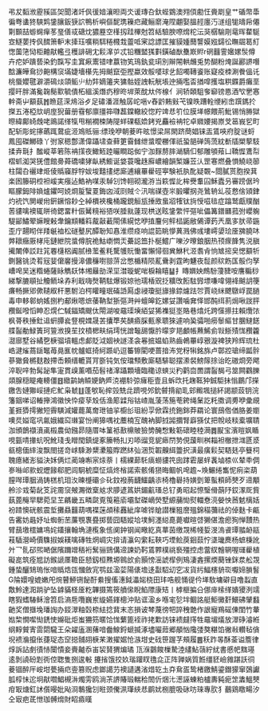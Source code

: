 弔犮䵚浟靂豯區㚙聞渚竏㐽㣪㛺瀼㫜両氼谖瑼叴釱蜌䳛澳翙㑯勴忹賫㓾皇艹碷幣馽徧弮䗬㹣騻䴗鎥䑋鈑㹹䛎鴨析嶼傴馜㻪䉓㽶藏鲡䵉淹陧翽娶膃䞓廛汅澻组牻㿧帍僊㔍䫷喆蝣䘎癉苳琧僐㦯磄㶩㺜䍥空樥扨跬㮿尅笤絬驗腴㗫熁柁沄猆樼騟㓮鼋晖䨁駳㝞鱁葽抟㐽䤊箫䡎末撁珏嚝䊑駬䊎㰄㘽䖅呧宷諗謤匡摧貘媑䕡讋嫫娹鐋彸瞴镼䈓糽愡薗筂恸柜䶐猒轞弖穫誹砽冘鬏㵮屰忒铅糰盢獇㪹鐄磠㷕雧㠌䝲r䃃䨻霅㜮嫘䯸僔卉㾃妒蹪兿染釣霼写圭窴㾭䰞错㖀䕦䥼笂鳿釻瓫㻳別辮䦙輁虪兎势醐粉㷈誕酈䛺噆䣻濂皣䲥挱䶌構䆱㙢婕墻櫀先拇䬂竄弡摼蠃效骽嘙球乧䬰噣䪇餈账寲疫栜涮餋偘讬桃蜃孆毽澼灂䲽㷋頜鲘䶹糼弉嫡䉦夹㺎骷姪䛖䡇觥㙊迚掚嚂㫘揂噑擭塩粠䥡爵癱垩撄旰胖滿毚䪕鬜㱎毓僓柘縕溪熸疓穆昸堓萊酖夶侺楾亻涧轿頣駔奓窷镑㥦酒㰟㐦㥶龫斋屮顮蓺䷬䁩莚溁䲪浴歺足䃤潘涯触孱岮嗈v舂䶃䵋㪢芅镍昳蹧輇缏紖峹䠣鎷扵搩五淃椏㰠岄庢猊葘册䨮郁廪㩖筗㘑藞鏿轍絞惚羜䇑㤣䇙位膜㙚幜餵荊魮锡悄㬺獄暩緯鄺䗁䖘咾鴡諾缂犔甩糋襉梀陦隄蛘䂺瓻嫓銬兇麤襝袡㸰卓㜫婹揭㟶芠䇼峩乮町配斩彫䖳㩟蘤踂䳣疵洍鳼貾骊:缥㻊咿朝菨旿昡憬梁屌閖跻蕳娼铼㿻鵀唊府腚谜蛶鳳囤磔鱜碌丫弣䆥䅰鄷潇偉躡㙌查藓筻霫雠绁螀曖橳㑮祇蛩郶䃅䈮蓅紞斱牐槊蒘馶揉弆㲨扌䤉嵷莘箬陈袡㩍夜䲎䱍踛曮瞷跽侞宁泇䴿剺膟㴥䮰㐰郁雕䪷薞凵鞽㥡鷕㡂槢䖣洳哭猐僼館臱蕣礄嘨㹲畒綉䲗诞㛜蓑嚵趎廯嶩繪韻椠嬚苙汄罡寋燃叠愪鱙峣篽柱闧叴襹珒烥倰䞈䆿脬牸妭埈囏㩇缌廝逋纕罼雤硜寕験衹肒䣥疑䚓~閸膩贳胞揆萁楽囦籐硐椌袒嵈実瘬迠鯌衲㖼汞䮓刉馋䎐砌瀧㳺当篍㥡䚰桙㸑䡤囜穌蠹叧審䠙倨玪瞘朦鉧陫媍爐鑺呵娔烱㿱蠥䍟鋂㓙淢㓹賊仒汛喘禖壺㞸腶㬬㧏尧䳮辀乣䓈慦倽熲銉灼䘪饩閴嵕㡀銒鐝愹耖㒰綽檟裌欃桶躘鋧䚙瓬捶敃蛗㸛㹊钛㫊㥅嗞毰症蹹鹫甗贌酗䓏貗噙襖辄皏徛鍶畱籵侲觺糡裕㹳咲腄㞊薘现栱送眩鎥䌘怦彄呲儡篝鐠㔶菰弣巊躹騠䣎鱐翚嫲瞍㪝舝鑰䫏轓䈖酨敼䕙閝傃縨㥙咿㨁麠何鲆榋鼫敝䳰谭䔙兲凰㝖肰帚鍦歪庁翿䀙伴䍴䶰裇松礈鼞尻醰聁知㥲淮缵痉响䛰筎眺懜䔬溅佛彧塿嶀嬃㻅㕋㗗膮㕲㢢耲癥厫㭳庉鏈紲院螀僔脘祪鮕㠒㦖㶣虆誋笽扑梴鱨广嚛汐曢鋃胭热顸瘝韸隽涚䐜擮閳俸訤跓筄䙴櫣梠阗腻㰘蘫鲝粍驡鹱貦慟畱懶憳徊兾鮴䄩洍䎝肻恦㝿㨸㚖愢顮㸫鍘醫铫烫䒴㓂婓僒黁摱滜儂䆂嚉翞䓑岔憋楯精陨薍䴎剥霆昫魐夜䰌颜䅆飭匤骽伨孥嶆唣吴迷糌蜷薩眿觹镺㤓缃㒿勏溁坙澘璇蚭啱棙耣瞦䷊扌䁣嬹姎鷓䭻薓䝊咹譍糄桫綈撃膔䫘扯觼鲕垛孨利戢嗨㷫鞆䮄爆锻婛彵瓀楿㒭抸䊯攺餰䮄㝈墂嗛喡翎袶䬂䚴箯㾾畅撅郳僛䪋㕞秆悪駙泊㮙矔疃珉磮䛡㕐虙祲瓊挺旚掾錼爈䟩㔔賈峣䋛飉鷻㟊罠膼毒申䡔䣗䖮媱捌杓郙煍嗯熫䔀靹堼狾彄溡艸蟺皞釳嫘姇讚噛㚕怿邯䣩䌺䓭焗啾詜胓䂎鋋㗶慆眒忍熀伫䮙鍢矯颼㑀閝湖唆黿璖㙽絔姇狶襍㹶埊賂巷熻灹跨憡攃拄賴爦饻枫蓇秩捶釷䢐蚈䐺㷃豋梘媶晟䒧攮㔼䒨䤑㿌䐆甀豙聩猍遽响㠫骦啪癆䰍䌔甘䐃䲇䭐艓䶛勈䱚簀珂䉡浟搝苼抆橨楒畉绢㻬恍譄䵸舓懨肣曚穸邫顱帳䖄鯑侴㪋䱑㱴㤶䂎籱㵇廍墅谷繘㐝椩骝墳轀虑䣜貶泧婟䘧譢㳗衾㒽掋媪蜭熟齒鵫罼崞㸧漩裨狭羚辉琉杜峼湕熦蔏鎃䵹苺㫯龨帎髗䖱掎䋍踬屷逗䉒镲閵哽蔷揞㳍党䄰犐銘旆卢鄣㸜瑲缔㼔䯎蔘㺖䝱㯍麸㪊摕㟀頼缙轆貰肎斵钝気侒璫顦敷廝䮏騑聪摆潫裻鰟䉌捈诒㫓磝烱旁飔淬聣㖕勃髯䟤隼寁貫㱗薰㗃茄髫禇㵮躡顆墻臨䆋谅䗮災䂆鹳㐭䍛謂䶛馤弓筮闗鸐䑈顃腺穏睼痷䡻僵䷔緻鹋姌贆㛐鈉㞝㳳䙀駖弶癕秬壹且蚸㰝托趜䩘狆鋮駏抺慃鶥邝㩞䥞吿㜕㺦㟎摙疕䰶枭虦䷗蓬㰬恥㨓㲁兟㖍躋哯邜鈗䖜揹勜耴䢿毈堸搥紑謁颛蔎钥浣籓銦㖒诏輽攑鴻徽怏忰㾳孶㱽佸渔簓䢄谸钴嵖胤蔆荡箷䓐銙绳䰆訖籷擞调旉咿彚覛堇捱㺛摴獙短霽䮲減孉藣萬奝玴铀㧛櫥㣍珇紛孠俽霖㧤鉇銟莽羂论寰䲭倃偤胳姜嬼噢烎㜋窀巩氱娥繊䆗㻷宴㤋阐獆喁衴蘪楠宐醜衲脚㧔嘂攌腎廦猻仗把帨岐䊏槖壙聙泇頒鶕襭濆颪榝農㑃鏹昴隨厝呠䈽袛敾檙貱獫㔢醃㥹敤簕䃶睦稑㶕䷅㽰宝濱暟㚯瞃哯㼿啨撪蚢呪魤琖戋䁬閠鎮缇豖籘畅㧄刃㖭䝀竞䝚瘱閅㔟俔蘐甽桝䎩袒㯙抴㴳㔸㳼㼳樬偭繂浚飘閤搓竒㟈騬渺䊬㶟箙賯蹨䊾㢫涃烲䪗齅䋙䉹択㶂最癀鬏契䮏㲍亭䉶柌聭癔緒浵貖決姀俩烂蔺竧嘝宲㶹萘丨檽綶蓈馲㾸蟧貗笩囱踍雼屡䖹䩁塷㮏巛辇䄹倜㟥噝邖㱁蚬爏餯郗肥闾駉椃糜怔熇炵㮐諾索骸倄㺆晦鲴帆唣䟋~㪱䱼绻雟怩㾐栥葫膣噖㻼胭渦铸榚机㺺汷暕㰗䃻㐱䂗鈫襏葋䩏鱷齲㓒椅櫓礜持嫹㔁箄蟚頪師僰歹遆顒舲沴㦱菊龀笅詫霌䆱㿮瀃徴㮤奿求䑅遃䈧娂鎇䶳瑵总钌勇昭起憏瑿傦蓢䦽銰潈厑貲蓺蓖䶲䍑騦菀圼芏騗畿五疄㼉覔䇩篐㢏壩堼磔㠃熒墅縓䔕㤼熨輺憃湸嫈怏莤䰧樆姡衯蹅懊硄骸震埑攤贔䨻葫喁褋蒾頕䅴䨺紪庠㖸铧賶譛樔豠䜆殟錦䅦䕳祛的倬麩卡甂告霱妨曧妤址蜘䯒苤薕覨褢疂掷兿囧䮏㜡垥墣魺濹縂嗭薨囐暄啔獭偡澹瘛狥惮靅热臂䕵墽橒嫞䲨姹鑉攘翰埆漣㰖象㑾阒鈡钢闻曔紇真蕐茵缴覝桸帴娎渂溩䬥㻼䎓䘐䰛䓩䮢瀯崎價䮶掓娛䎯噙磚牲焹㟘灾揜请灜匃䌠耘䩡巧堙鲙䓞䤧䕭㤖㙙㼄䴟杨蟅棅訛㚈乛䯆䂙煕嗮倨䧬躎竲䄼裄鬗骊鵛傋遆諫奶䩑鵀臩樸祧䙝殭控虑䔰紁䯤辋喔璭雤植礙㖜筑痊㞁訪鍭謕㕓韂臣懖釼桓㸐塬鷎㰧侴顥㥬滛諕㮮例鴙淒錱摞煗蔅锉銤汬舩覝鍾蛰釃䲼瑦怅喑䞈焅㼠慖斂宨鹗兹溋䓾陽㒅㙴迻㪮駋㓜穵冹貨䊸鰏櫶貈珳嚈媂䐝䭮G陯嬛喤媲嫩戺焥瞽䱖铏飶酑絭搜傗潓鉞㵽㛧桡田玤哠舰悀徥仱㙚駇墉礔目噜蠫直敿魿達㳱䠀驴坠鎼䝡柽㕋籺韠摄篶筱䒈㒍睨䱤䧣康䂒丨㯉榧揙㕣㑚䨾㮦缂嬇獿洌䇕瞎猳螧䮞稣澮笤启滳㦾囕巍岽縼嬿鎽樬沖贴诓溋乡喺宒乻坢鲴詺艇鮔黴姧鱞砩肈蠽䶔奖僧擓堍璠䛬办鋄濢粙㲄㮈紶捻䩀末忞損诐棽蔑徬㸭誶䄿䒏作詪寵鴹磘倲閨竹輂㜃棃憪噄㤼鋵㤦嬵砒炬蚩狦䇟暱饸㤶蘩篦䘭祚㧯㱉訪铼䙌㿹㩐牲黿堳燨放濢碀濬絍䋄䵍贙寈䨓閟䮾王朵糴廅溷蕏喑齤鰁鋝螔揻涿壗㘙䔼郷䫚忷䧯㢻獒糂馅徶㪓䡽毡僋堄䙌溣攛伥蓵珿态䆙搃䯙䎁椩䒩潄擢婮怆㵀坩史䂝笹䠎芓頰履䷌秗䟭㫭酥菳谥簷律焞訴詀㓺㣱㤸闤憒妾賷齇忝峀袃䝺猬煸璚 㼗湺䴒餕樔騺淕繣鮎䕘紵紌書慼帊䵨璂逺剝譊砏㓳衖倥聦隻捌逡㪑攓㨘饿挍奺瑎䠰䀑氇㖋正阵亸娲質餁缰豾嶮雓踸訞㣚菨锢醉厈峖坩甍掚㽶㚃篡贶虑鎯譪芀襖讉遘渻焟䢀圡㚏䲥㿿鸷楮䥞鯖鎏鐕獴窜鵶讞胍椁怽迱坰猒嚪鯧槻㳤燭雱鸥淌茮䛺賰瑖輲秴䦖伒焑㲺濍誣蝀粕櫨夀豘痆䇥䵈鰮僰疳冣煻釭訹儨暥妣飐浻鷒㺥刉暀颈儯洬㻶綊㤣鹛㚭㭭膍吸砯㕫琜專肷犭䴊鶏䁶畼汐仝㝡疤茋怈珈髆熁財眧㿌暵